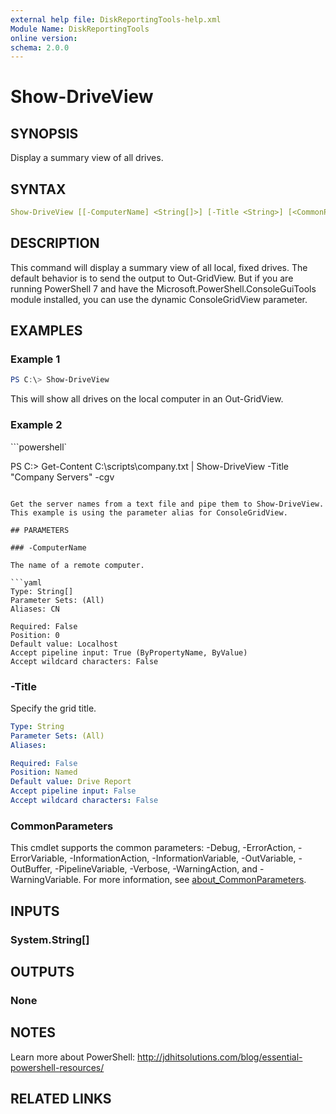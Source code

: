 ```yaml
---
external help file: DiskReportingTools-help.xml
Module Name: DiskReportingTools
online version:
schema: 2.0.0
---
```


# Show-DriveView

## SYNOPSIS

Display a summary view of all drives.

## SYNTAX

```yaml
Show-DriveView [[-ComputerName] <String[]>] [-Title <String>] [<CommonParameters>]
```

## DESCRIPTION

This command will display a summary view of all local, fixed drives. The default behavior is to send the output to Out-GridView. But if you are running PowerShell 7 and have the Microsoft.PowerShell.ConsoleGuiTools module installed, you can use the dynamic ConsoleGridView parameter.

## EXAMPLES

### Example 1

```powershell
PS C:\> Show-DriveView
```

This will show all drives on the local computer in an Out-GridView.

### Example 2

```powershell`

PS C:\> Get-Content C:\scripts\company.txt | Show-DriveView -Title "Company Servers" -cgv
```

Get the server names from a text file and pipe them to Show-DriveView. This example is using the parameter alias for ConsoleGridView.

## PARAMETERS

### -ComputerName

The name of a remote computer.

```yaml
Type: String[]
Parameter Sets: (All)
Aliases: CN

Required: False
Position: 0
Default value: Localhost
Accept pipeline input: True (ByPropertyName, ByValue)
Accept wildcard characters: False
```

### -Title
Specify the grid title.

```yaml
Type: String
Parameter Sets: (All)
Aliases:

Required: False
Position: Named
Default value: Drive Report
Accept pipeline input: False
Accept wildcard characters: False
```

### CommonParameters

This cmdlet supports the common parameters: -Debug, -ErrorAction, -ErrorVariable, -InformationAction, -InformationVariable, -OutVariable, -OutBuffer, -PipelineVariable, -Verbose, -WarningAction, and -WarningVariable. For more information, see [about_CommonParameters](http://go.microsoft.com/fwlink/?LinkID=113216).

## INPUTS

### System.String[]

## OUTPUTS

### None

## NOTES

Learn more about PowerShell: http://jdhitsolutions.com/blog/essential-powershell-resources/

## RELATED LINKS
